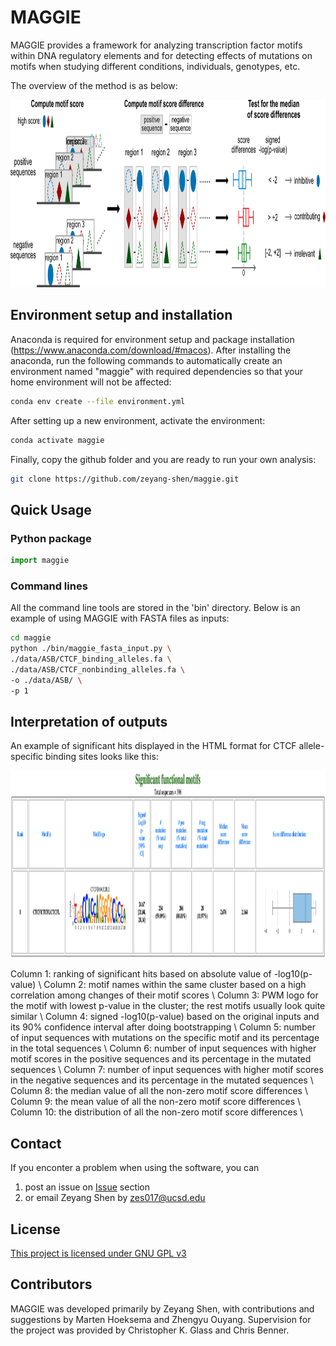 # MAGGIE
MAGGIE provides a framework for analyzing transcription factor motifs within DNA regulatory elements and for detecting effects of mutations on motifs when studying different conditions, individuals, genotypes, etc. 

The overview of the method is as below:

<p align="center">
<img src="https://github.com/zeyang-shen/maggie/blob/master/image/method.png" width="800" height="300">
</p>

## Environment setup and installation
Anaconda is required for environment setup and package installation (https://www.anaconda.com/download/#macos). After installing the anaconda, run the following commands to automatically create an environment named "maggie" with required dependencies so that your home environment will not be affected:
```bash
conda env create --file environment.yml
```
After setting up a new environment, activate the environment:
```bash
conda activate maggie
```

Finally, copy the github folder and you are ready to run your own analysis:
```bash
git clone https://github.com/zeyang-shen/maggie.git
```

## Quick Usage
### Python package
```python
import maggie
```

### Command lines
All the command line tools are stored in the 'bin' directory. Below is an example of using MAGGIE with FASTA files as inputs:
```bash
cd maggie
python ./bin/maggie_fasta_input.py \
./data/ASB/CTCF_binding_alleles.fa \
./data/ASB/CTCF_nonbinding_alleles.fa \
-o ./data/ASB/ \
-p 1
```

## Interpretation of outputs
An example of significant hits displayed in the HTML format for CTCF allele-specific binding sites looks like this:

<p align="center">
<img src="https://github.com/zeyang-shen/maggie/blob/master/image/html_example.png" width="900" height="300">
</p>

Column 1: ranking of significant hits based on absolute value of -log10(p-value) \\
Column 2: motif names within the same cluster based on a high correlation among changes of their motif scores \\
Column 3: PWM logo for the motif with lowest p-value in the cluster; the rest motifs usually look quite similar \\
Column 4: signed -log10(p-value) based on the original inputs and its 90% confidence interval after doing bootstrapping \\
Column 5: number of input sequences with mutations on the specific motif and its percentage in the total sequences \\
Column 6: number of input sequences with higher motif scores in the positive sequences and its percentage in the mutated sequences \\
Column 7: number of input sequences with higher motif scores in the negative sequences and its percentage in the mutated sequences \\
Column 8: the median value of all the non-zero motif score differences \\
Column 9: the mean value of all the non-zero motif score differences \\
Column 10: the distribution of all the non-zero motif score differences \\

## Contact
If you enconter a problem when using the software, you can
1. post an issue on [Issue](https://github.com/zeyang-shen/maggie/issues) section
2. or email Zeyang Shen by zes017@ucsd.edu

## License

[This project is licensed under GNU GPL v3](https://github.com/zeyang-shen/maggie/blob/master/LICENSE)

## Contributors
MAGGIE was developed primarily by Zeyang Shen, with contributions and suggestions by Marten Hoeksema and Zhengyu Ouyang. Supervision for the project was provided by Christopher K. Glass and Chris Benner. 

